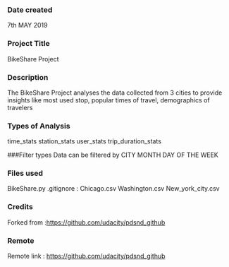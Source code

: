 ### Date created
7th MAY 2019

### Project Title
BikeShare Project

### Description
The BikeShare Project analyses the data collected from 3 cities to provide insights like most used stop, popular times of travel, demographics of travelers

### Types of Analysis
time_stats
station_stats
user_stats
trip_duration_stats

###Filter types
Data can be filtered by
CITY
MONTH
DAY OF THE WEEK

### Files used
BikeShare.py
.gitignore : Chicago.csv Washington.csv New_york_city.csv

### Credits
Forked from :https://github.com/udacity/pdsnd_github

### Remote
Remote link : https://github.com/udacity/pdsnd_github
